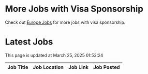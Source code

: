 # More Jobs with Visa Sponsorship

Check out [Europe Jobs](https://github.com/sureshparimi/europejobs#latest-jobs) for more jobs with visa sponsorship.

# Latest Jobs

This page is updated at March 25, 2025 01:53:24

| Job Title | Job Location | Job Link | Job Posted |
| --- | --- | --- | --- |
